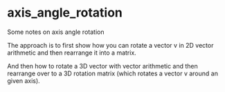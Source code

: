 # axis_angle_rotation
Some notes on axis angle rotation

The approach is to first show how you can rotate a vector v in 2D vector arithmetic and then rearrange it into a matrix.

And then how to rotate a 3D vector with vector arithmetic and then rearrange over to a 3D rotation matrix (which rotates a vector v around an given axis).
